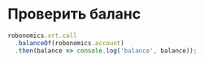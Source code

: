 # Проверить баланс

```javascript
robonomics.xrt.call
  .balanceOf(robonomics.account)
  .then(balance => console.log('balance', balance));
```
